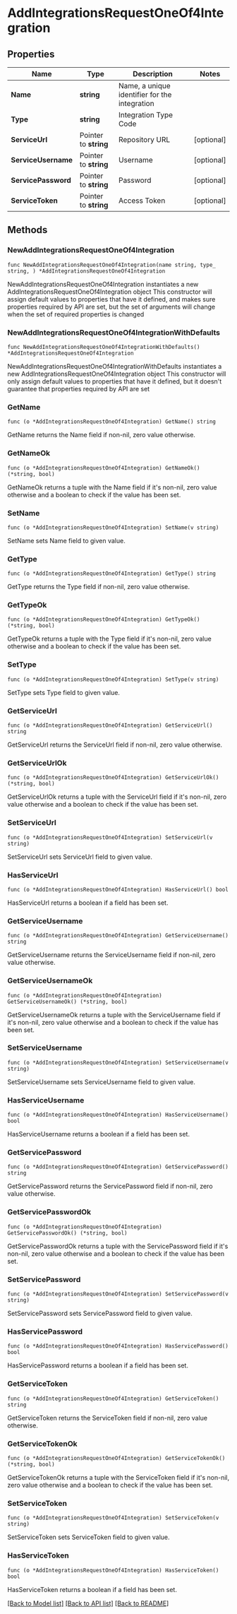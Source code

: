 # AddIntegrationsRequestOneOf4Integration

## Properties

Name | Type | Description | Notes
------------ | ------------- | ------------- | -------------
**Name** | **string** | Name, a unique identifier for the integration | 
**Type** | **string** | Integration Type Code | 
**ServiceUrl** | Pointer to **string** | Repository URL | [optional] 
**ServiceUsername** | Pointer to **string** | Username | [optional] 
**ServicePassword** | Pointer to **string** | Password | [optional] 
**ServiceToken** | Pointer to **string** | Access Token | [optional] 

## Methods

### NewAddIntegrationsRequestOneOf4Integration

`func NewAddIntegrationsRequestOneOf4Integration(name string, type_ string, ) *AddIntegrationsRequestOneOf4Integration`

NewAddIntegrationsRequestOneOf4Integration instantiates a new AddIntegrationsRequestOneOf4Integration object
This constructor will assign default values to properties that have it defined,
and makes sure properties required by API are set, but the set of arguments
will change when the set of required properties is changed

### NewAddIntegrationsRequestOneOf4IntegrationWithDefaults

`func NewAddIntegrationsRequestOneOf4IntegrationWithDefaults() *AddIntegrationsRequestOneOf4Integration`

NewAddIntegrationsRequestOneOf4IntegrationWithDefaults instantiates a new AddIntegrationsRequestOneOf4Integration object
This constructor will only assign default values to properties that have it defined,
but it doesn't guarantee that properties required by API are set

### GetName

`func (o *AddIntegrationsRequestOneOf4Integration) GetName() string`

GetName returns the Name field if non-nil, zero value otherwise.

### GetNameOk

`func (o *AddIntegrationsRequestOneOf4Integration) GetNameOk() (*string, bool)`

GetNameOk returns a tuple with the Name field if it's non-nil, zero value otherwise
and a boolean to check if the value has been set.

### SetName

`func (o *AddIntegrationsRequestOneOf4Integration) SetName(v string)`

SetName sets Name field to given value.


### GetType

`func (o *AddIntegrationsRequestOneOf4Integration) GetType() string`

GetType returns the Type field if non-nil, zero value otherwise.

### GetTypeOk

`func (o *AddIntegrationsRequestOneOf4Integration) GetTypeOk() (*string, bool)`

GetTypeOk returns a tuple with the Type field if it's non-nil, zero value otherwise
and a boolean to check if the value has been set.

### SetType

`func (o *AddIntegrationsRequestOneOf4Integration) SetType(v string)`

SetType sets Type field to given value.


### GetServiceUrl

`func (o *AddIntegrationsRequestOneOf4Integration) GetServiceUrl() string`

GetServiceUrl returns the ServiceUrl field if non-nil, zero value otherwise.

### GetServiceUrlOk

`func (o *AddIntegrationsRequestOneOf4Integration) GetServiceUrlOk() (*string, bool)`

GetServiceUrlOk returns a tuple with the ServiceUrl field if it's non-nil, zero value otherwise
and a boolean to check if the value has been set.

### SetServiceUrl

`func (o *AddIntegrationsRequestOneOf4Integration) SetServiceUrl(v string)`

SetServiceUrl sets ServiceUrl field to given value.

### HasServiceUrl

`func (o *AddIntegrationsRequestOneOf4Integration) HasServiceUrl() bool`

HasServiceUrl returns a boolean if a field has been set.

### GetServiceUsername

`func (o *AddIntegrationsRequestOneOf4Integration) GetServiceUsername() string`

GetServiceUsername returns the ServiceUsername field if non-nil, zero value otherwise.

### GetServiceUsernameOk

`func (o *AddIntegrationsRequestOneOf4Integration) GetServiceUsernameOk() (*string, bool)`

GetServiceUsernameOk returns a tuple with the ServiceUsername field if it's non-nil, zero value otherwise
and a boolean to check if the value has been set.

### SetServiceUsername

`func (o *AddIntegrationsRequestOneOf4Integration) SetServiceUsername(v string)`

SetServiceUsername sets ServiceUsername field to given value.

### HasServiceUsername

`func (o *AddIntegrationsRequestOneOf4Integration) HasServiceUsername() bool`

HasServiceUsername returns a boolean if a field has been set.

### GetServicePassword

`func (o *AddIntegrationsRequestOneOf4Integration) GetServicePassword() string`

GetServicePassword returns the ServicePassword field if non-nil, zero value otherwise.

### GetServicePasswordOk

`func (o *AddIntegrationsRequestOneOf4Integration) GetServicePasswordOk() (*string, bool)`

GetServicePasswordOk returns a tuple with the ServicePassword field if it's non-nil, zero value otherwise
and a boolean to check if the value has been set.

### SetServicePassword

`func (o *AddIntegrationsRequestOneOf4Integration) SetServicePassword(v string)`

SetServicePassword sets ServicePassword field to given value.

### HasServicePassword

`func (o *AddIntegrationsRequestOneOf4Integration) HasServicePassword() bool`

HasServicePassword returns a boolean if a field has been set.

### GetServiceToken

`func (o *AddIntegrationsRequestOneOf4Integration) GetServiceToken() string`

GetServiceToken returns the ServiceToken field if non-nil, zero value otherwise.

### GetServiceTokenOk

`func (o *AddIntegrationsRequestOneOf4Integration) GetServiceTokenOk() (*string, bool)`

GetServiceTokenOk returns a tuple with the ServiceToken field if it's non-nil, zero value otherwise
and a boolean to check if the value has been set.

### SetServiceToken

`func (o *AddIntegrationsRequestOneOf4Integration) SetServiceToken(v string)`

SetServiceToken sets ServiceToken field to given value.

### HasServiceToken

`func (o *AddIntegrationsRequestOneOf4Integration) HasServiceToken() bool`

HasServiceToken returns a boolean if a field has been set.


[[Back to Model list]](../README.md#documentation-for-models) [[Back to API list]](../README.md#documentation-for-api-endpoints) [[Back to README]](../README.md)


